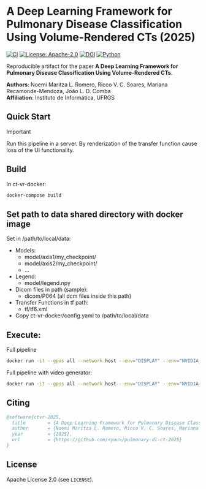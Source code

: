 # A Deep Learning Framework for Pulmonary Disease Classification Using Volume-Rendered CTs (2025)

[![CI](https://github.com/<you>/pulmonary-dl-ct-2025/actions/workflows/ci.yml/badge.svg)](https://github.com/<you>/pulmonary-dl-ct-2025/actions)
[![License: Apache-2.0](https://img.shields.io/badge/License-Apache_2.0-blue.svg)](LICENSE)
[![DOI](https://zenodo.org/badge/DOI/10.5281/zenodo.TBD.svg)](https://doi.org/10.5281/zenodo.TBD)
[![Python](https://img.shields.io/badge/python-3.9%2B-brightgreen.svg)](https://www.python.org/)

Reproducible artifact for the paper **A Deep Learning Framework for Pulmonary Disease Classification Using Volume-Rendered CTs**.

**Authors**: Noemi Maritza L. Romero, Ricco V. C. Soares, Mariana Recamonde-Mendoza, João L. D. Comba  
**Affiliation**: Instituto de Informática, UFRGS

## Quick Start

> [!IMPORTANT]
> Run this pipeline in a server. By renderization of the transfer function cause loss of the UI functionality.

## Build 
In ct-vr-docker:
```sh
docker-compose build
```

## Set path to data shared directory with docker image
Set in /path/to/local/data:
- Models:
    * model/axis1/my_checkpoint/
	* model/axis2/my_checkpoint/
	* ...
- Legend:
	*  model/legend.npy
- Dicom files in path (sample):
	* dicom/P064 (all dcm files inside this path)
- Transfer Functions in tf path:
	* tf/tf6.xml
- Copy ct-vr-docker/config.yaml to /path/to/local/data


## Execute:
Full pipeline
```sh
docker run -it --gpus all --network host --env="DISPLAY" --env="NVIDIA_DRIVER_CAPABILITIES=compute,utility,display" --volume="/tmp/.X11-unix:/tmp/.X11-unix:rw" --volume="/path/to/local/data/:/data/" ct-vr-docker_ctvr:latest python pipeline.py --full_pipeline  --dicom_path /data/dicom/P064
```

Full pipeline with video generator:
```sh
docker run -it --gpus all --network host --env="DISPLAY" --env="NVIDIA_DRIVER_CAPABILITIES=compute,utility,display" --volume="/tmp/.X11-unix:/tmp/.X11-unix:rw" --volume="/path/to/local/data/:/data/" ct-vr-docker_ctvr:latest python pipeline.py --full_pipeline  --dicom_path /data/dicom/P064 --video
```

## Citing

```bibtex
@software{ctvr-2025,
  title        = {A Deep Learning Framework for Pulmonary Disease Classification Using Volume-Rendered CTs},
  author       = {Noemi Maritza L. Romero, Ricco V. C. Soares, Mariana Recamonde-Mendoza, João L. D. Comba},
  year         = {2025},
  url          = {https://github.com/<you>/pulmonary-dl-ct-2025}
}
```

## License
Apache License 2.0 (see `LICENSE`).
